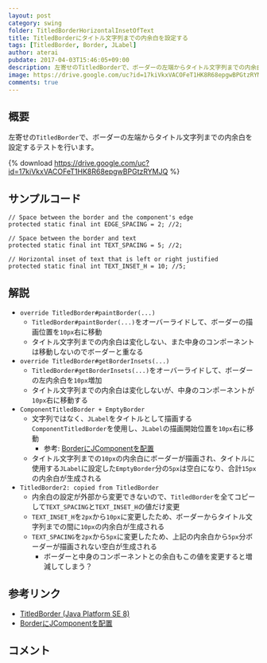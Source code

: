 ```yaml
---
layout: post
category: swing
folder: TitledBorderHorizontalInsetOfText
title: TitledBorderにタイトル文字列までの内余白を設定する
tags: [TitledBorder, Border, JLabel]
author: aterai
pubdate: 2017-04-03T15:46:05+09:00
description: 左寄せのTitledBorderで、ボーダーの左端からタイトル文字列までの内余白を設定するテストを行います。
image: https://drive.google.com/uc?id=17kiVkxVACOFeT1HK8R68epgwBPGtzRYMJQ
comments: true
---
```

## 概要
左寄せの`TitledBorder`で、ボーダーの左端からタイトル文字列までの内余白を設定するテストを行います。

{% download https://drive.google.com/uc?id=17kiVkxVACOFeT1HK8R68epgwBPGtzRYMJQ %}

## サンプルコード
<pre class="prettyprint"><code>// Space between the border and the component's edge
protected static final int EDGE_SPACING = 2; //2;

// Space between the border and text
protected static final int TEXT_SPACING = 5; //2;

// Horizontal inset of text that is left or right justified
protected static final int TEXT_INSET_H = 10; //5;
</code></pre>

## 解説
- `override TitledBorder#paintBorder(...)`
    - `TitledBorder#paintBorder(...)`をオーバーライドして、ボーダーの描画位置を`10px`右に移動
    - タイトル文字列までの内余白は変化しない、また中身のコンポーネントは移動しないのでボーダーと重なる
- `override TitledBorder#getBorderInsets(...)`
    - `TitledBorder#getBorderInsets(...)`をオーバーライドして、ボーダーの左内余白を`10px`増加
    - タイトル文字列までの内余白は変化しないが、中身のコンポーネントが`10px`右に移動する
- `ComponentTitledBorder + EmptyBorder`
    - 文字列ではなく、`JLabel`をタイトルとして描画する`ComponentTitledBorder`を使用し、`JLabel`の描画開始位置を`10px`右に移動
        - 参考: [BorderにJComponentを配置](https://ateraimemo.com/Swing/ComponentTitledBorder.html)
    - タイトル文字列までの`10px`の内余白にボーダーが描画され、タイトルに使用する`JLabel`に設定した`EmptyBorder`分の`5px`は空白になり、合計`15px`の内余白が生成される
- `TitledBorder2: copied from TitledBorder`
    - 内余白の設定が外部から変更できないので、`TitledBorder`を全てコピーして`TEXT_SPACING`と`TEXT_INSET_H`の値だけ変更
    - `TEXT_INSET_H`を`2px`から`10px`に変更したため、ボーダーからタイトル文字列までの間に`10px`の内余白が生成される
    - `TEXT_SPACING`を`2px`から`5px`に変更したため、上記の内余白から`5px`分ボーダーが描画されない空白が生成される
        - ボーダーと中身のコンポーネントとの余白もこの値を変更すると増減してしまう？

<!-- dummy comment line for breaking list -->

## 参考リンク
- [TitledBorder (Java Platform SE 8)](https://docs.oracle.com/javase/jp/8/docs/api/javax/swing/border/TitledBorder.html)
- [BorderにJComponentを配置](https://ateraimemo.com/Swing/ComponentTitledBorder.html)

<!-- dummy comment line for breaking list -->

## コメント
